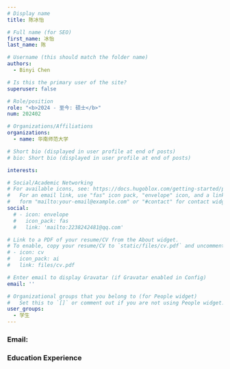 ```yaml
---
# Display name
title: 陈冰怡

# Full name (for SEO)
first_name: 冰怡
last_name: 陈

# Username (this should match the folder name)
authors:
  - Binyi Chen

# Is this the primary user of the site?
superuser: false

# Role/position
role: "<b>2024 - 至今: 硕士</b>"
num: 202402

# Organizations/Affiliations
organizations:
  - name: 华南师范大学

# Short bio (displayed in user profile at end of posts)
# bio: Short bio (displayed in user profile at end of posts)

interests:

# Social/Academic Networking
# For available icons, see: https://docs.hugoblox.com/getting-started/page-builder/#icons
#   For an email link, use "fas" icon pack, "envelope" icon, and a link in the
#   form "mailto:your-email@example.com" or "#contact" for contact widget.
social:
  # - icon: envelope
  #   icon_pack: fas
  #   link: 'mailto:2238242481@qq.com'

# Link to a PDF of your resume/CV from the About widget.
# To enable, copy your resume/CV to `static/files/cv.pdf` and uncomment the lines below.
# - icon: cv
#   icon_pack: ai
#   link: files/cv.pdf

# Enter email to display Gravatar (if Gravatar enabled in Config)
email: ''

# Organizational groups that you belong to (for People widget)
#   Set this to `[]` or comment out if you are not using People widget.
user_groups:
  - 学生
---
```

### Email: 

### Education Experience
